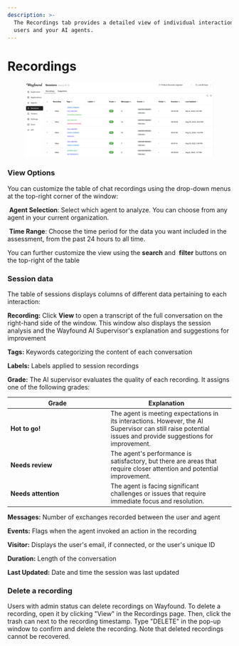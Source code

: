 ```yaml
---
description: >-
  The Recordings tab provides a detailed view of individual interactions between
  users and your AI agents.
---
```


# Recordings

<div data-full-width="false"><figure><img src="../.gitbook/assets/Untitled.png" alt=""><figcaption></figcaption></figure></div>

### View Options

You can customize the table of chat recordings using the drop-down menus at the top-right corner of the window:

<img src="../.gitbook/assets/Screenshot 2024-09-18 at 2.37.19 PM.png" alt="" data-size="line"> **Agent Selection**: Select which agent to analyze. You can choose from any agent in your current organization.

<img src="../.gitbook/assets/Screenshot 2024-09-18 at 2.37.38 PM.png" alt="" data-size="line"> **Time Range**: Choose the time period for the data you want included in the assessment, from the past 24 hours to all time.

You can further customize the view using the <img src="../.gitbook/assets/Screenshot 2024-09-18 at 2.35.20 PM.png" alt="" data-size="line">**search** and <img src="../.gitbook/assets/Screenshot 2024-09-18 at 2.36.40 PM.png" alt="" data-size="line"> **filter** buttons on the top-right of the table

### Session data

The table of sessions displays columns of different data pertaining to each interaction:

**Recording:** Click **View** to open a transcript of the full conversation on the right-hand side of the window. This window also displays the session analysis and the Wayfound AI Supervisor's explanation and suggestions for improvement

**Tags:** Keywords categorizing the content of each conversation

**Labels:** Labels applied to session recordings

**Grade:** The AI supervisor evaluates the quality of each recording. It assigns one of the following grades:

<table><thead><tr><th width="211">Grade</th><th>Explanation</th><th data-hidden></th></tr></thead><tbody><tr><td><img src="../.gitbook/assets/Screenshot 2024-11-18 at 11.16.46 AM.png" alt="" data-size="line"><strong>Hot to go!</strong></td><td>The agent is meeting expectations in its interactions. However, the AI Supervisor can still raise potential issues and provide suggestions for improvement.</td><td></td></tr><tr><td><img src="../.gitbook/assets/Screenshot 2024-11-18 at 11.22.03 AM.png" alt="" data-size="line"><strong>Needs review</strong></td><td>The agent's performance is satisfactory, but there are areas that require closer attention and potential improvement.</td><td></td></tr><tr><td><img src="../.gitbook/assets/Screenshot 2024-11-18 at 11.17.36 AM.png" alt="" data-size="line"><strong>Needs attention</strong></td><td>The agent is facing significant challenges or issues that require immediate focus and resolution.</td><td></td></tr></tbody></table>

**Messages:** Number of exchanges recorded between the user and agent

**Events:** Flags when the agent invoked an action in the recording

**Visitor:** Displays the user's email, if connected, or the user's unique ID

**Duration:** Length of the conversation

**Last Updated:** Date and time the session was last updated

### Delete a recording

Users with admin status can delete recordings on Wayfound. To delete a recording, open it by clicking "View" in the Recordings page. Then, click the trash can <img src="../.gitbook/assets/Screenshot 2025-02-23 at 9.15.50 PM.png" alt="" data-size="line">next to the recording timestamp. Type "DELETE" in the pop-up window to confirm and delete the recording. Note that deleted recordings cannot be recovered.
